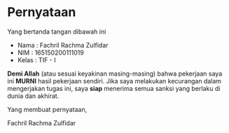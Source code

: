 # Pernyataan

Yang bertanda tangan dibawah ini

* Nama : Fachril Rachma Zulfidar
* NIM : 165150200111019
* Kelas : TIF - I

**Demi Allah** (atau sesuai keyakinan masing-masing) bahwa pekerjaan saya ini **MURNI** hasil pekerjaan sendiri. Jika saya melakukan kecurangan dalam mengerjakan tugas ini, saya **siap** menerima semua sanksi yang berlaku di dunia dan akhirat.

Yang membuat pernyataan,


Fachril Rachma Zulfidar